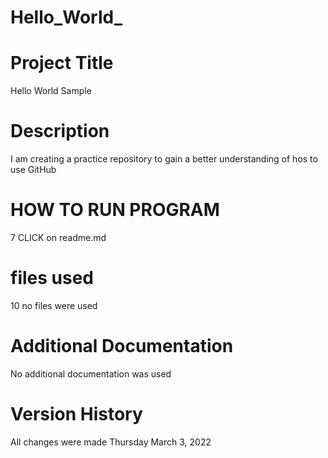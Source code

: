 # Hello_World_
# Project Title
Hello World Sample
# Description
I am creating a practice repository to gain a better understanding of hos to use GitHub
# HOW TO RUN PROGRAM
7
CLICK on readme.md
# files used
10
no files were used
# Additional Documentation
No additional documentation was used
# Version History
All changes were made Thursday March 3, 2022
